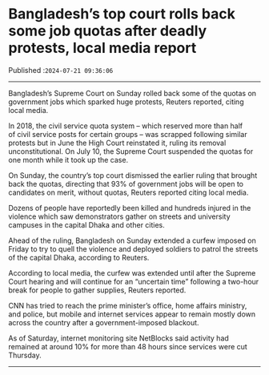# Bangladesh’s top court rolls back some job quotas after deadly protests, local media report

Published :`2024-07-21 09:36:06`

---

Bangladesh’s Supreme Court on Sunday rolled back some of the quotas on government jobs which sparked huge protests, Reuters reported, citing local media.

In 2018, the civil service quota system – which reserved more than half of civil service posts for certain groups – was scrapped following similar protests but in June the High Court reinstated it, ruling its removal unconstitutional. On July 10, the Supreme Court suspended the quotas for one month while it took up the case.

On Sunday, the country’s top court dismissed the earlier ruling that brought back the quotas, directing that 93% of government jobs will be open to candidates on merit, without quotas, Reuters reported citing local media.

Dozens of people have reportedly been killed and hundreds injured in the violence which saw demonstrators gather on streets and university campuses in the capital Dhaka and other cities.

Ahead of the ruling, Bangladesh on Sunday extended a curfew imposed on Friday to try to quell the violence and deployed soldiers to patrol the streets of the capital Dhaka, according to Reuters.

According to local media, the curfew was extended until after the Supreme Court hearing and will continue for an “uncertain time” following a two-hour break for people to gather supplies, Reuters reported.

CNN has tried to reach the prime minister’s office, home affairs ministry, and police, but mobile and internet services appear to remain mostly down across the country after a government-imposed blackout.

As of Saturday, internet monitoring site NetBlocks said activity had remained at around 10% for more than 48 hours since services were cut Thursday.

---

